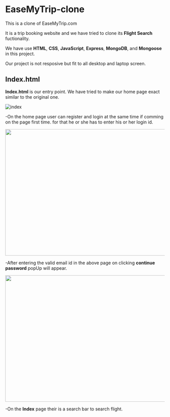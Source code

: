# EaseMyTrip-clone
This is a clone of EaseMyTrip.com

It is a trip booking website and we have tried to clone its **Flight Search** fuctionality.


We have use **HTML**, **CSS**, **JavaScript**, **Express**, **MongoDB**, and **Mongoose** in this project.


Our project is not resposive but fit to all desktop and laptop screen.


## Index.html
**Index.html** is our entry point.
We have tried to make our home page exact similar to the original one.

![index](https://user-images.githubusercontent.com/80845888/138563116-d0210686-f147-4e44-b481-1e235716b2bf.png)

-On the home page user can register and login at the same time if comming on the page first time.
for that he or she has to enter his or her login id.

<p align="center">
  <img src="https://user-images.githubusercontent.com/80845888/138562275-3f9c4cf8-09b2-4cda-8ca6-18a0ae849273.png" width="600" height="400"/>
</p>

-After entering the valid email id in the above page on clicking **continue** **password** popUp will appear.

<p align="center">
  <img src="https://user-images.githubusercontent.com/80845888/138562865-69a51bd2-a9c1-40a3-a5f4-043e4b17412a.png" width="600" height="400"/>
</p>

-On the **Index** page their is a search bar to search flight.




